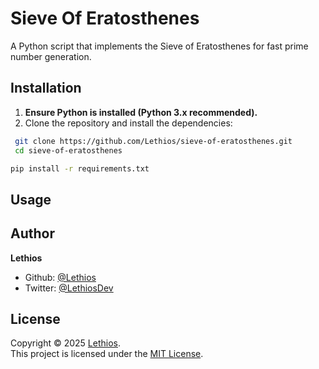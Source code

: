 # Sieve Of Eratosthenes

A Python script that implements the Sieve of Eratosthenes for fast prime number generation.

## Installation
1. **Ensure Python is installed (Python 3.x recommended).**
2. Clone the repository and install the dependencies:
 ```bash
  git clone https://github.com/Lethios/sieve-of-eratosthenes.git
  cd sieve-of-eratosthenes
  ```
  ```bash
  pip install -r requirements.txt
  ```

## Usage

## Author
**Lethios**
- Github: [@Lethios](https://github.com/Lethios)
- Twitter: [@LethiosDev](https://x.com/LethiosDev)

## License
Copyright © 2025 [Lethios](https://github.com/Lethios).  
This project is licensed under the [MIT License](LICENSE).
